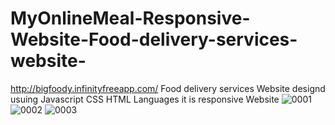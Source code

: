 # MyOnlineMeal-Responsive-Website-Food-delivery-services-website-
http://bigfoody.infinityfreeapp.com/
Food delivery services Website designd usuing Javascript CSS HTML
Languages it is responsive Website
![0001](https://user-images.githubusercontent.com/92453074/139808249-48d9c96e-0f62-42b2-bbff-267705159404.jpg)
![0002](https://user-images.githubusercontent.com/92453074/139808473-045e2f7f-0acd-47f3-bfe3-ff633af959ca.jpg)
![0003](https://user-images.githubusercontent.com/92453074/139808491-cb685bf3-37b1-49a4-b0fc-9b5fd9002ea1.jpg)

